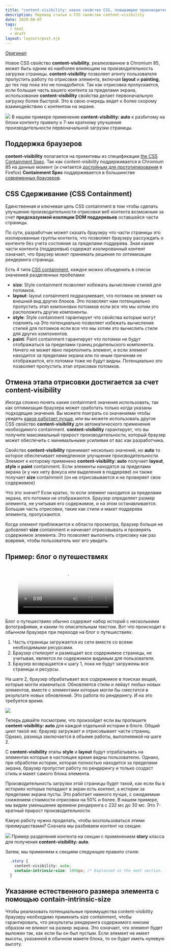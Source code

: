 ```yaml
---
title: "content-visibility: новое свойство CSS, повышающее производительность рендеринга."
description: Перевод статьи о CSS свойстве content-visibility
date: 2020-08-07
tags:
  - html
  - draft
layout: layouts/post.njk
---
```


[Оригинал](https://web.dev/content-visibility)

Новое CSS свойство **content-visibility**, реализованное в Chromium 85, может быть одним из наиболее влияющим на производительность загрузки страницы. **content-visibility** позволяет агенту пользователя пропустить работу по отрисовке элемента, включая **layout** и **painting**, до тех пор пока это не понадобится. Так как отрисовка пропускается, если большая часть вашего контента за пределами экрана, использование **content-visibility** свойства делает первоначальную загрузку более быстрой. Это в свою очередь ведет к более скорому взаимодействию с контентом на экране.

![](https://webdev.imgix.net/content-visibility/demo.jpg)
В нашем примере применение **content-visibility: auto** к разбитому на блоки контенту привелу к 7-ми кратному улучшения производительности первоначальной загрузки страницы.

## Поддержка браузеров
**content-visibility** полагается на примитивы из спецификации [the CSS Containment Spec](https://drafts.csswg.org/css-contain/). Так как content-visibility поддерживается в Chromium 85 на данные момент (и считается [достойным для прототипирования](https://github.com/mozilla/standards-positions/issues/135) в Firefox) **Containment Spec** поддерживается в большинстве [современных браузеров](https://caniuse.com/#feat=css-containment).

## CSS Сдерживание (CSS Containment)

Единственная и ключевая цель CSS containment в том чтобы сделать улучшение производительности отрисовки веб контента возможным за счет **предсказуемой изоляции DOM поддеревьев** оставшейся части страницы.

По сути, разработчик может сказать браузеру что части страницы это изолированные группы контента, что позволяет браузеру рассуждать о контенте без учета состояния за пределами поддерева. Зная какие части контента (поддеревья) содержат изолированный контент означает, что браузер может принимать решения по оптимизации рендеринга страницы.

Есть 4 типа [CSS containment](https://developers.google.com/web/updates/2016/06/css-containment), каждое можно объеденить в список значенией разделенных пробелами:
- **size**: Style containment  позволяет избежать вычисление стилей для потомков.
- **layout**: layout containment подразумевает, что потомок не влияет на внешний вид других блоков. Это позволяет нам потенциально пропустить этап компоновки потомков если все что мы хотим это расположить другие компоненты.
- **style**: Style containment гарантирует что свойства которые могут повлиять на
Это потенциально позволяет избежать вычисление стилей для потомков если все что мы хотим это вычислить стили для других компонентов.
- **paint**: Paint containment гарантирует что потомки не будут отображаться за пределами границ родительского компонента. Ничего не может явно переполнить элемент, и если элемент находится за пределами экрана или по иным причинам не отображается, его потомки тоже не будут видны. Потенциально это позволяет пропустить этап отрисовки потомков.

## Отмена этапа отрисовки достигается за счет content-visibility

Иногда сложно понять какие containment значения использовать, так как оптимизация браузера может сработать только когда указаны подходящие значения. Вы можете поиграть со значениями чтобы увидеть [какое работает лучше](https://developers.google.com/web/updates/2016/06/css-containment), или вы можете использовать другое CSS свойство **content-visibility** для автоматического применения необходимого containment. **content-visibility** гарантирует, что вы получите максимальный прирост производительности, который браузер может обеспечить с минимальными усилиями от вас как разработчика.

Свойство **content-visibility** принимает несколько значений, но **auto** то которое обеспечивает немедленное улучшение производительности. Элемент к которому применено **content-visibility: auto** получает **layout**, **style** и **paint** containment. Если элементы находятся за пределами экрана (и у них нету фокуса или выделения в поддереве) он также получает **size** containment (он не отрисовывается и не проверяет свое содержимое)

Что это значит? Если кратко, то если элемент находится за пределами экрана, его потомки не отображаются. Браузер определяет размер элемента, не учитывая его содержимое, и на этом останавливается. Большая часть отрисовки, такие как стили и макет поддерева элемента, пропускаются.

Когда элемент приближается к области просмотра, браузер больше не добовляет **size** containment и начинает отрисовывать и проверять содержимое элемента. Это позволяет выполнить отрисовку как раз вовремя, чтобы пользователь мог его увидеть

## Пример: блог о путешествмях
<figure class="video_container">
  <video controls="true" allowfullscreen="true" poster="path/to/poster_image.png">
    <source src="https://storage.googleapis.com/web-dev-assets/content-visibility/travel_blog.mp4" type="video/mp4">
  </video>
</figure>

Блог о путешествиях обычно содержит набор историй с несколькими фотографиями, и каким-то описательным текстом. Вот что происходит в обычном браузере при переходе на блог о путешествиях:

1. Часть страницы загружается из сети вместе со всеми необходимыми ресурсами.
2. Браузер стилизует и размещает все содержимое страницы, не учитывая, является ли содержимое видимым для пользователя.
3. Браузер возвращается к шагу 1, пока не будут загружены все страницы и ресурсы.

На шаге 2, браузер обрабатывает все содержимое в поисках вещей, которые могли измениться. Обновляется стили и лейаут любых новых элементов, вместе с элементами которые могли бы сместится в результате новых обновлений. Это работа по рендерингу. И на это требуется время.

![](https://webdev.imgix.net/content-visibility/travelblog.jpg)

Теперь давайте посмотрим, что произойдет если вы пропишите **content-visibility: auto** для каждой отдельной истории в блоге. Общий цикл такой же: браузер загружает и отрисовывает части страниц. Однако, разница заключается в объеме работы, выполняемой на шаге 2.

С **content-visibility** этапы **style** и **layout** будут отрабатывать на элементах которые в настоящее время видны пользователю. Однако, при обработки истории, которая полностью находится за пределами экрана, браузер пропустит работу по рендерингу и только создаст стиль и макет самого блока элемента.

Производительность загрузки этой страницы будет такой, как если бы в историях которые попадают в экран есть контент, а истории за пределами экрана пусты. Это работает намного лучше, с ожидаемым снижением стоимости отрисовки на 50% и более. В нашем примере, мы видим уменьшение времени рендеринга с 232 мс до 30 мс. Это 7-кратный прирост производительности.

Какую работу нужно проделать, чтобы воспользоваться этими преимуществами? Сначала мы разбиваем контент на секции:

![](https://webdev.imgix.net/content-visibility/travelblog-chunked.jpg)
Пример разделения контента на секции с применением **story** класса для получения **content-visibility: auto**.

Затем, мы применяем к секциям следующее правило стиля:

``` css
  .story {
    content-visibility: auto;
    contain-intrinsic-size: 1000px; /* Explained in the next section. */
  }
```

## Указание естественного размера элемента с помощью contain-intrinsic-size

Чтобы реализовать потенциальные преимущества content-visibility браузеру необходимо применить size containment, чтобы гарантировать, что результаты рендеринга содержимого никоим образом не влияют на размер экрана. Это означает, что элемент будет выложен так, как если бы он был пустым. Если элемент не имеет высоты, указанной в обычном макете блока, то он будет иметь нулевую высоту.

